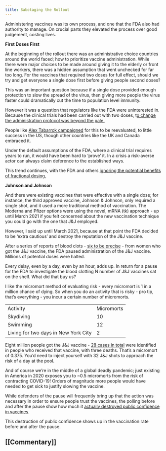 ```yaml
---
title: Sabotaging the Rollout
---
```



Administering vaccines was its own process, and one that the FDA also had authority to manage. On crucial parts they elevated the process over good judgement, costing lives.

**First Doses First**

At the beginning of the rollout there was an administrative choice countries around the world faced; how to prioritize vaccine administration. While there were major choices to be made around giving it to the elderly or front line workers, there was a hidden assumption that went unchecked for far too long. For the vaccines that required two doses for full effect, should we try and get everyone a single dose first before giving people second doses? 

This was an important question because if a single dose provided enough protection to slow  the spread of the virus, then giving more people the virus faster could dramatically cut the time to population level immunity. 

However it was a question that regulators like the FDA were uninterested in. Because the clinical trials had been carried out with two doses, t[o change the administration protocol was beyond the pale.](https://www.fda.gov/news-events/press-announcements/fda-statement-following-authorized-dosing-schedules-covid-19-vaccines)

People like [Alex Tabarrok campaigned](https://marginalrevolution.com/marginalrevolution/2021/01/first-doses-first-and-herd-immunity.html) for this to be reevaluated, to little success in the US, though other countries like the UK and Canada embraced it. 

Under the default assumptions of the FDA, where a clinical trial requires years to run, it would have been hard to ‘prove’ it. In a crisis a risk-averse actor can always claim deference to the established ways.

This trend continues, with the FDA and others [ignoring the potential benefits of fractional dosing.](https://marginalrevolution.com/marginalrevolution/2021/05/fractional-dosing-trials.html)

**Johnson and Johnson**

And there were existing vaccines that were effective with a single dose; for instance, the third approved vaccine, Johnson & Johnson, only required a single shot, and it used a more traditional method of vaccination. The Moderna and Pfizer options were using the novel, mRNA (tk) approach - up until March 2021 if you felt concerned about the new vaccination technique you could go with the one that J&J employed.

However, I said up until March 2021, because at that point the FDA decided to be ‘extra cautious’ and destroy the reputation of the J&J vaccine.

After a series of reports of blood clots - [six to be precise](https://archive.ph/Xko5P) - from women who got the J&J vaccine, the FDA paused administration of the J&J vaccine. Millions of potential doses were halted.

Every delay, even by a day, even by an hour, adds up. In return for a pause for the FDA to investigate the blood clotting N number of J&J vaccines sat on the shelf. What did that buy us?

I like the micromort method of evaluating risk - every micromort is 1 in a million chance of dying. So when you do an activity that is risky - pro tip, that’s everything - you incur a certain number of micromorts. 


<table>
  <tr>
   <td>Activity
   </td>
   <td>Micromorts
   </td>
  </tr>
  <tr>
   <td>Skydiving
   </td>
   <td>10
   </td>
  </tr>
  <tr>
   <td>Swimming
   </td>
   <td>12
   </td>
  </tr>
  <tr>
   <td>Living for two days in New York City
   </td>
   <td>2
   </td>
  </tr>
</table>

Eight million people got the J&J vaccine - [28 cases in total](https://archive.ph/wip/PClmQ) were identified in people who received that vaccine, with three deaths. That’s a micromort of 0.375. You’d need to inject yourself with 32 J&J shots to approach the risk of a day at the pool.

And of course we’re in the middle of a global deadly pandemic; just existing in America in 2020 exposes you to ~0.5 micromorts from the risk of contracting COVID-19! Orders of magnitude more people would have needed to get sick to justify slowing the vaccine.

While defenders of the pause will frequently bring up that the action was necessary in order to ensure people trust the vaccines, the polling before and after the pause show how much it [actually destroyed public confidence in vaccines](https://today.yougov.com/topics/politics/articles-reports/2021/04/15/johnson-johnson-vaccine-confidence).

This destruction of public confidence shows up in the vaccination rate before and after the pause.


## [[Commentary]]
